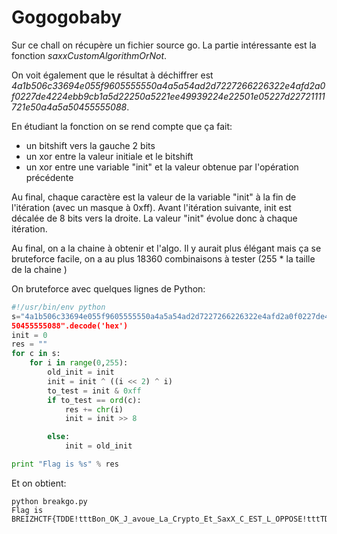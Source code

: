 # Gogogobaby

Sur ce chall on récupère un fichier source go. La partie intéressante est la fonction _saxxCustomAlgorithmOrNot_.

On voit également que le résultat à déchiffrer est _4a1b506c33694e055f9605555550a4a5a54ad2d7227266226322e4afd2a0f0227de4224ebb9cb1a5d22250a5221ee49939224e22501e05227d22721111721e50a4a5a50455555088_.

En étudiant la fonction on se rend compte que ça fait:

 * un bitshift vers la gauche 2 bits
 * un xor entre la valeur initiale et le bitshift
 * un xor entre une variable "init" et la valeur obtenue par l'opération précédente

Au final, chaque caractère est la valeur de la variable "init" à la fin de l'itération (avec un masque à 0xff).
Avant l'itération suivante, init est décalée de 8 bits vers la droite.
La valeur "init" évolue donc à chaque itération.

Au final, on a la chaine à obtenir et l'algo. Il y aurait plus élégant mais ça se bruteforce facile, on a au plus 18360 combinaisons à tester (255 * la taille de la chaine )

On bruteforce avec quelques lignes de Python:

```python
#!/usr/bin/env python
s="4a1b506c33694e055f9605555550a4a5a54ad2d7227266226322e4afd2a0f0227de4224ebb9cb1a5d22250a5221ee49939224e22501e05227d22721111721e50a4a5a
50455555088".decode('hex')
init = 0
res = ""
for c in s:
    for i in range(0,255):
        old_init = init
        init = init ^ ((i << 2) ^ i)
        to_test = init & 0xff
        if to_test == ord(c):
            res += chr(i)
            init = init >> 8

        else:
            init = old_init

print "Flag is %s" % res
```

Et on obtient:

```
python breakgo.py
Flag is BREIZHCTF{TDDE!tttBon_OK_J_avoue_La_Crypto_Et_SaxX_C_EST_L_OPPOSE!tttTDDE}
```
